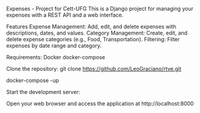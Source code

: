 Expenses - Project for Cett-UFG
This is a Django project for managing your expenses with a REST API and a web interface.

Features
Expense Management: Add, edit, and delete expenses with descriptions, dates, and values.
Category Management: Create, edit, and delete expense categories (e.g., Food, Transportation).
Filtering: Filter expenses by date range and category.

Requirements:
Docker
docker-compose

Clone the repository: git clone https://github.com/LeoGraciano/rtve.git

docker-compose -up

Start the development server:

Open your web browser and access the application at http://localhost:8000
